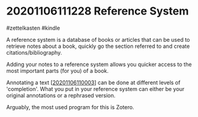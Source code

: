 # 20201106111228 Reference System
#zettelkasten #kindle

A reference system is a database of books or articles that can be used to retrieve
notes about a book, quickly go the section referred to and create citations/bibliography.

Adding your notes to a reference system allows you quicker access to the most important
parts (for you) of a book.

Annotating a text [[20201106110003]] can be done at different levels of 'completion'.
What you put in your reference system can either be your original annotations or
a rephrased version.

Arguably, the most used program for this is Zotero.


[//begin]: # "Autogenerated link references for markdown compatibility"
[20201106110003]: 20201106110003 "20201106110003 Annotating a Text"
[//end]: # "Autogenerated link references"